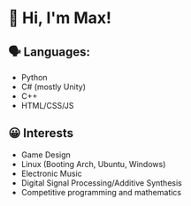 # 👋 Hi, I'm Max!

## 🗣️ Languages:
- Python
- C# (mostly Unity)
- C++
- HTML/CSS/JS

## 😀 Interests
- Game Design
- Linux (Booting Arch, Ubuntu, Windows)
- Electronic Music
- Digital Signal Processing/Additive Synthesis
- Competitive programming and mathematics
